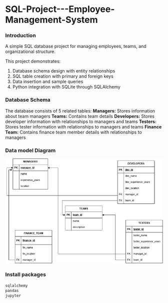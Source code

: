 # SQL-Project---Employee-Management-System

### Introduction
A simple SQL database project for managing employees, teams, and organizational structure.

This project demonstrates:
1. Database schema design with entity relationships
2. SQL table creation with primary and foreign keys
3. Data insertion and sample queries
4. Python integration with SQLite through SQLAlchemy

### Database Schema

The database consists of 5 related tables:
**Managers:** Stores information about team managers
**Teams:** Contains team details
**Developers:** Stores developer information with relationships to managers and teams
**Testers:** Stores tester information with relationships to managers and teams
**Finance Team:** Contains finance team member details with relationships to managers

### Data model Diagram
![Data model Diagram](https://github.com/karthikeyankr01/SQL-Project---Employee-Management-System/blob/main/Data%20model.png)

### Install packages
```
sqlalchemy
pandas
jupyter
```
